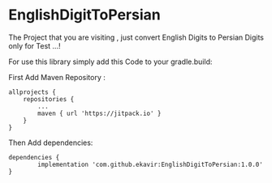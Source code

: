 # EnglishDigitToPersian

The Project that you are visiting , just convert English Digits to Persian Digits only for Test ...!

For use this library simply add this Code to your gradle.build:

First Add Maven Repository :


	allprojects {
		repositories {
			...
			maven { url 'https://jitpack.io' }
		}
	}

  
 Then Add dependencies:
 
 	dependencies {
	        implementation 'com.github.ekavir:EnglishDigitToPersian:1.0.0'
	}
  
  
  
  
 

